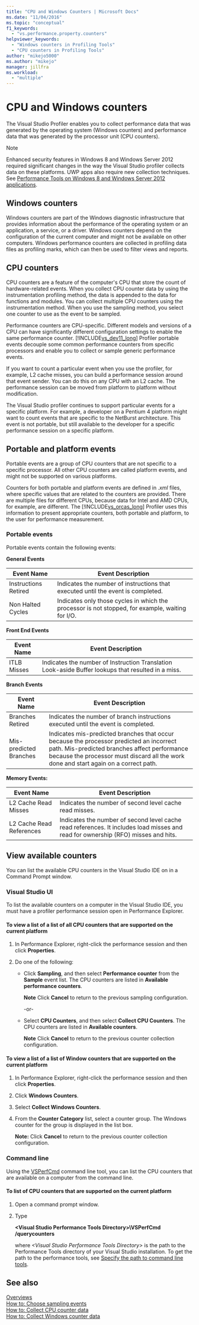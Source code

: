```yaml
---
title: "CPU and Windows Counters | Microsoft Docs"
ms.date: "11/04/2016"
ms.topic: "conceptual"
f1_keywords: 
  - "vs.performance.property.counters"
helpviewer_keywords: 
  - "Windows counters in Profiling Tools"
  - "CPU counters in Profiling Tools"
author: "mikejo5000"
ms.author: "mikejo"
manager: jillfra
ms.workload: 
  - "multiple"
---
```

# CPU and Windows counters

The Visual Studio Profiler enables you to collect performance data that was generated by the operating system (Windows counters) and performance data that was generated by the processor unit (CPU counters).

> [!NOTE]
> Enhanced security features in Windows 8 and Windows Server 2012 required significant changes in the way the Visual Studio profiler collects data on these platforms. UWP apps also require new collection techniques. See [Performance Tools on Windows 8 and Windows Server 2012 applications](../profiling/performance-tools-on-windows-8-and-windows-server-2012-applications.md).

## Windows counters

Windows counters are part of the Windows diagnostic infrastructure that provides information about the performance of the operating system or an application, a service, or a driver. Windows counters depend on the configuration of the current computer and might not be available on other computers. Windows performance counters are collected in profiling data files as profiling marks, which can then be used to filter views and reports.

## CPU counters

CPU counters are a feature of the computer's CPU that store the count of hardware-related events. When you collect CPU counter data by using the instrumentation profiling method, the data is appended to the data for functions and modules. You can collect multiple CPU counters using the instrumentation method. When you use the sampling method, you select one counter to use as the event to be sampled.

Performance counters are CPU-specific. Different models and versions of a CPU can have significantly different configuration settings to enable the same performance counter. [!INCLUDE[vs_dev11_long](../data-tools/includes/vs_dev11_long_md.md)] Profiler portable events decouple some common performance counters from specific processors and enable you to collect or sample generic performance events.

If you want to count a particular event when you use the profiler, for example, L2 cache misses, you can build a performance session around that event sender. You can do this on any CPU with an L2 cache. The performance session can be moved from platform to platform without modification.

The Visual Studio profiler continues to support particular events for a specific platform. For example, a developer on a Pentium 4 platform might want to count events that are specific to the NetBurst architecture. This event is not portable, but still available to the developer for a specific performance session on a specific platform.

## Portable and platform events

Portable events are a group of CPU counters that are not specific to a specific processor. All other CPU counters are called platform events, and might not be supported on various platforms.

 Counters for both portable and platform events are defined in .*xml* files, where specific values that are related to the counters are provided. There are multiple files for different CPUs, because data for Intel and AMD CPUs, for example, are different. The [!INCLUDE[vs_orcas_long](../debugger/includes/vs_orcas_long_md.md)] Profiler uses this information to present appropriate counters, both portable and platform, to the user for performance measurement.

### Portable events

Portable events contain the following events:

**General Events**

|Event Name|Event Description|
|----------------|-----------------------|
|Instructions Retired|Indicates the number of instructions that executed until the event is completed.|
|Non Halted Cycles|Indicates only those cycles in which the processor is not stopped, for example, waiting for I/O.|

**Front End Events**

|Event Name|Event Description|
|----------------|-----------------------|
|ITLB Misses|Indicates the number of Instruction Translation Look-aside Buffer lookups that resulted in a miss.|

**Branch Events**

|Event Name|Event Description|
|----------------|-----------------------|
|Branches Retired|Indicates the number of branch instructions executed until the event is completed.|
|Mis-predicted Branches|Indicates mis-predicted branches that occur because the processor predicted an incorrect path. Mis-predicted branches affect performance because the processor must discard all the work done and start again on a correct path.|

**Memory Events:**

|Event Name|Event Description|
|----------------|-----------------------|
|L2 Cache Read Misses|Indicates the number of second level cache read misses.|
|L2 Cache Read References|Indicates the number of second level cache read references. It includes load misses and read for ownership (RFO) misses and hits.|

## View available counters

You can list the available CPU counters in the Visual Studio IDE on in a Command Prompt window.

### Visual Studio UI

To list the available counters on a computer in the Visual Studio IDE, you must have a profiler performance session open in Performance Explorer.

#### To view a list of a list of all CPU counters that are supported on the current platform

1. In Performance Explorer, right-click the performance session and then click **Properties**.

2. Do one of the following:

   - Click **Sampling**, and then select **Performance counter** from the **Sample** event list. The CPU counters are listed in **Available performance counters**.

      **Note** Click **Cancel** to return to the previous sampling configuration.

     -or-

   - Select **CPU Counters**, and then select **Collect CPU Counters**. The CPU counters are listed in **Available counters**.

      **Note** Click **Cancel** to return to the previous counter collection configuration.

#### To view a list of a list of Window counters that are supported on the current platform

1. In Performance Explorer, right-click the performance session and then click **Properties**.

2. Click **Windows Counters**.

3. Select **Collect Windows Counters**.

4. From the **Counter Category** list, select a counter group. The Windows counter for the group is displayed in the list box.

     **Note:** Click **Cancel** to return to the previous counter collection configuration.

### Command line

Using the [VSPerfCmd](../profiling/vsperfcmd.md) command line tool, you can list the CPU counters that are available on a computer from the command line.

#### To list of CPU counters that are supported on the current platform

1. Open a command prompt window.

2. Type

     **\<Visual Studio Performance Tools Directory>\VSPerfCmd /querycounters**

     where *\<Visual Studio Performance Tools Directory>* is the path to the Performance Tools directory of your Visual Studio installation. To get the path to the performance tools, see [Specify the path to command line tools](../profiling/specifying-the-path-to-profiling-tools-command-line-tools.md).

## See also

[Overviews](../profiling/overviews-performance-tools.md)  
[How to: Choose sampling events](../profiling/how-to-choose-sampling-events.md)  
[How to: Collect CPU counter data](../profiling/how-to-collect-cpu-counter-data.md)  
[How to: Collect Windows counter data](../profiling/how-to-collect-windows-counter-data.md)